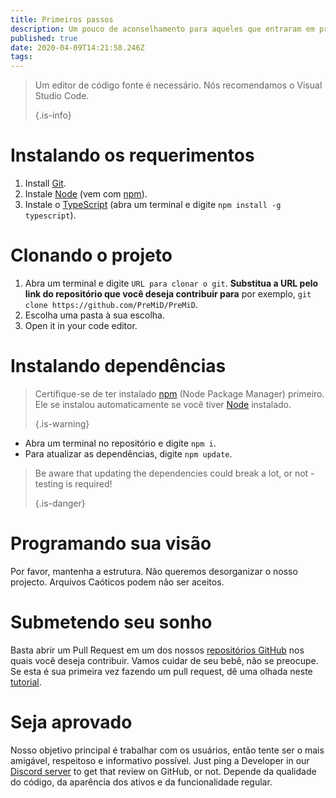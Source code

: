 ```yaml
---
title: Primeiros passos
description: Um pouco de aconselhamento para aqueles que entraram em programação recentemente
published: true
date: 2020-04-09T14:21:58.246Z
tags:
---
```


> Um editor de código fonte é necessário. Nós recomendamos o Visual Studio Code. 
> 
> {.is-info}

# Instalando os requerimentos
1. Install [Git](https://git-scm.com/).
2. Instale [Node](https://nodejs.org/en/) (vem com [npm](https://www.npmjs.com/)).
3. Instale o [TypeScript](https://www.typescriptlang.org/index.html#download-links) (abra um terminal e digite `npm install -g typescript`).

# Clonando o projeto
1. Abra um terminal e digite `URL para clonar o git`. **Substitua a URL pelo link do repositório que você deseja contribuir para** por exemplo, `git clone https://github.com/PreMiD/PreMiD`.
2. Escolha uma pasta à sua escolha.
3. Open it in your code editor.

# Instalando dependências
> Certifique-se de ter instalado [npm](https://www.npmjs.com/) (Node Package Manager) primeiro. Ele se instalou automaticamente se você tiver [Node](https://nodejs.org/en/) instalado. 
> 
> {.is-warning}

- Abra um terminal no repositório e digite `npm i`.
- Para atualizar as dependências, digite `npm update`.

> Be aware that updating the dependencies could break a lot, or not - testing is required! 
> 
> {.is-danger}

# Programando sua visão
Por favor, mantenha a estrutura. Não queremos desorganizar o nosso projecto. Arquivos Caóticos podem não ser aceitos.

# Submetendo seu sonho
Basta abrir um Pull Request em um dos nossos [repositórios GitHub](https://github.com/PreMiD/) nos quais você deseja contribuir. Vamos cuidar de seu bebê, não se preocupe. Se esta é sua primeira vez fazendo um pull request, dê uma olhada neste [tutorial](https://help.github.com/en/articles/creating-a-pull-request).

# Seja aprovado
Nosso objetivo principal é trabalhar com os usuários, então tente ser o mais amigável, respeitoso e informativo possível. Just ping a Developer in our [Discord server](https://discord.gg/WvfVZ8T) to get that review on GitHub, or not. Depende da qualidade do código, da aparência dos ativos e da funcionalidade regular.